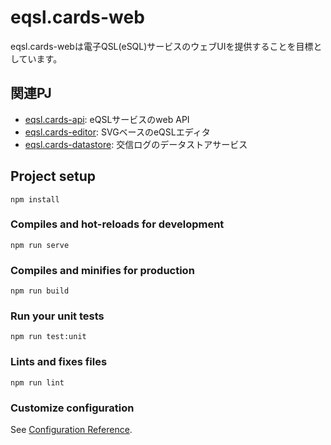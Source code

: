 # eqsl.cards-web

eqsl.cards-webは電子QSL(eSQL)サービスのウェブUIを提供することを目標としています。

## 関連PJ

- [eqsl.cards-api](https://github.com/ji1ddj/eqsl.cards-api): eQSLサービスのweb API
- [eqsl.cards-editor](https://github.com/ji1ddj/eqsl.cards-editor): SVGベースのeQSLエディタ
- [eqsl.cards-datastore](https://github.com/ji1ddj/eqsl.cards-datastore): 交信ログのデータストアサービス


## Project setup
```
npm install
```

### Compiles and hot-reloads for development
```
npm run serve
```

### Compiles and minifies for production
```
npm run build
```

### Run your unit tests
```
npm run test:unit
```

### Lints and fixes files
```
npm run lint
```

### Customize configuration
See [Configuration Reference](https://cli.vuejs.org/config/).
